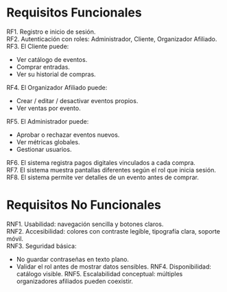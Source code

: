 ﻿# Requisitos Funcionales

RF1. Registro e inicio de sesión.  
RF2. Autenticación con roles: Administrador, Cliente, Organizador Afiliado.  
RF3. El Cliente puede:
   - Ver catálogo de eventos.
   - Comprar entradas.
   - Ver su historial de compras.

RF4. El Organizador Afiliado puede:
   - Crear / editar / desactivar eventos propios.
   - Ver ventas por evento.

RF5. El Administrador puede:
   - Aprobar o rechazar eventos nuevos.
   - Ver métricas globales.
   - Gestionar usuarios.

RF6. El sistema registra pagos digitales vinculados a cada compra.  
RF7. El sistema muestra pantallas diferentes según el rol que inicia sesión.  
RF8. El sistema permite ver detalles de un evento antes de comprar.

# Requisitos No Funcionales

RNF1. Usabilidad: navegación sencilla y botones claros.  
RNF2. Accesibilidad: colores con contraste legible, tipografía clara, soporte móvil.  
RNF3. Seguridad básica:
   - No guardar contraseñas en texto plano.
   - Validar el rol antes de mostrar datos sensibles.
RNF4. Disponibilidad: catálogo visible.
RNF5. Escalabilidad conceptual: múltiples organizadores afiliados pueden coexistir.
